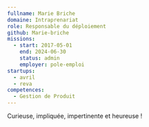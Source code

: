 ```yaml
---
fullname: Marie Briche
domaine: Intraprenariat
role: Responsable du déploiement
github: Marie-briche
missions:
  - start: 2017-05-01
    end: 2024-06-30
    status: admin
    employer: pole-emploi
startups:
  - avril
  - reva
competences:
  - Gestion de Produit
---
```

Curieuse, impliquée, impertinente et heureuse !
